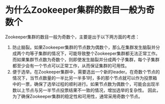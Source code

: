 # 为什么Zookeeper集群的数目一般为奇数个
Zookeeper集群的数目一般为奇数个，主要是出于以下两方面的考虑：
1. 防止脑裂。如果Zookeeper集群的节点数为偶数个，那么在集群发生脑裂并分成两个均等子集群的情况下，可能导致整个Zookeeper集群都无法正常工作。而如果集群节点数为奇数个，则即使发生脑裂并分成两个子集群，每个子集群都至少会有一个节点可以正常工作，从而保证集群的可用性。
2. 便于选举。在Zookeeper集群中，需要选出一个新的leader。在奇数个节点的情况下，当节点数量的一半比另一半多1时，多的那个节点就可以作为投票箱中的一票，确保了选举过程的顺利进行。如果节点数为偶数个，可能会出现半数以上节点与另一半节点投票结果不一致的情况，增加选举的复杂性。
因此，为了确保Zookeeper集群的稳定性和可用性，通常采用奇数个节点。
